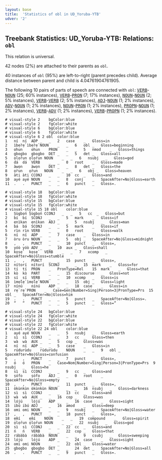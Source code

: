 ```yaml
---
layout: base
title:  'Statistics of obl in UD_Yoruba-YTB'
udver: '2'
---
```


## Treebank Statistics: UD_Yoruba-YTB: Relations: `obl`

This relation is universal.

42 nodes (2%) are attached to their parents as `obl`.

40 instances of `obl` (95%) are left-to-right (parent precedes child).
Average distance between parent and child is 4.04761904761905.

The following 10 pairs of parts of speech are connected with `obl`: <tt><a href="yo_ytb-pos-VERB.html">VERB</a></tt>-<tt><a href="yo_ytb-pos-NOUN.html">NOUN</a></tt> (25; 60% instances), <tt><a href="yo_ytb-pos-VERB.html">VERB</a></tt>-<tt><a href="yo_ytb-pos-PRON.html">PRON</a></tt> (7; 17% instances), <tt><a href="yo_ytb-pos-NOUN.html">NOUN</a></tt>-<tt><a href="yo_ytb-pos-NOUN.html">NOUN</a></tt> (2; 5% instances), <tt><a href="yo_ytb-pos-VERB.html">VERB</a></tt>-<tt><a href="yo_ytb-pos-VERB.html">VERB</a></tt> (2; 5% instances), <tt><a href="yo_ytb-pos-ADJ.html">ADJ</a></tt>-<tt><a href="yo_ytb-pos-NOUN.html">NOUN</a></tt> (1; 2% instances), <tt><a href="yo_ytb-pos-ADV.html">ADV</a></tt>-<tt><a href="yo_ytb-pos-NOUN.html">NOUN</a></tt> (1; 2% instances), <tt><a href="yo_ytb-pos-NOUN.html">NOUN</a></tt>-<tt><a href="yo_ytb-pos-PRON.html">PRON</a></tt> (1; 2% instances), <tt><a href="yo_ytb-pos-PROPN.html">PROPN</a></tt>-<tt><a href="yo_ytb-pos-NOUN.html">NOUN</a></tt> (1; 2% instances), <tt><a href="yo_ytb-pos-VERB.html">VERB</a></tt>-<tt><a href="yo_ytb-pos-ADV.html">ADV</a></tt> (1; 2% instances), <tt><a href="yo_ytb-pos-VERB.html">VERB</a></tt>-<tt><a href="yo_ytb-pos-PROPN.html">PROPN</a></tt> (1; 2% instances).


~~~ conllu
# visual-style 2	bgColor:blue
# visual-style 2	fgColor:white
# visual-style 6	bgColor:blue
# visual-style 6	fgColor:white
# visual-style 6 2 obl	color:blue
1	ní	ní	ADP	_	_	2	case	_	Gloss=in
2	ìbẹ̀rẹ̀	ìbẹ̀rẹ̀	NOUN	_	_	6	obl	_	Gloss=beginning
3	ohun	ohun	PRON	_	_	5	nmod	_	Gloss=things
4	gbogbo	gbogbo	DET	_	_	5	det	_	Gloss=all
5	ọlọ́run	ọlọ́run	NOUN	_	_	6	nsubj	_	Gloss=god
6	dá	dá	VERB	_	_	0	root	_	Gloss=made
7	àwọn	àwọn	DET	_	_	8	det	_	Gloss=the
8	ọ̀run	ọ̀run	NOUN	_	_	6	obj	_	Gloss=heaven
9	àti	àti	CCONJ	_	_	10	cc	_	Gloss=and
10	ayé	ayé	NOUN	_	_	8	conj	_	SpaceAfter=No|Gloss=earth
11	.	.	PUNCT	_	_	6	punct	_	Gloss=.

~~~


~~~ conllu
# visual-style 18	bgColor:blue
# visual-style 18	fgColor:white
# visual-style 15	bgColor:blue
# visual-style 15	fgColor:white
# visual-style 15 18 obl	color:blue
1	Ṣùgbọ́n	Ṣùgbọ́n	CCONJ	_	_	5	cc	_	Gloss=but
2	bí	bí	SCONJ	_	_	5	mark	_	Gloss=if
3	ẹnìkan	ẹnìkan	ADJ	_	_	5	nsubj	_	Gloss=man
4	bá	bá	SCONJ	_	_	5	mark	_	Gloss=if
5	rìn	rìn	VERB	_	_	0	root	_	Gloss=walk
6	ní	ní	ADP	_	_	7	case	_	Gloss=in
7	òru	òru	NOUN	_	_	5	obj	_	SpaceAfter=No|Gloss=midnight
8	,	,	PUNCT	_	_	10	punct	_	Gloss=,
9	yóò	yóò	ADV	_	_	10	aux	_	Gloss=shall
10	kọsẹ̀	kọsẹ̀	VERB	_	_	7	xcomp	_	SpaceAfter=No|Gloss=stumble
11	,	,	PUNCT	_	_	15	punct	_	Gloss=,
12	nítorí	nítorí	SCONJ	_	_	15	mark	_	Gloss=for
13	tí	tí	PRON	_	PronType=Rel	15	mark	_	Gloss=that
14	kò	kò	PART	_	_	15	discourse	_	Gloss=not
15	sí	sí	VERB	_	_	10	xcomp	_	Gloss=is
16	ìmọ́lẹ̀	ìmọ́lẹ̀	NOUN	_	_	15	obj	_	Gloss=light
17	nínú	nínú	ADP	_	_	18	case	_	Gloss=in
18	rẹ̀	rẹ̀	PRON	_	Case=Gen|Number=Sing|Person=3|PronType=Prs	15	obl	_	SpaceAfter=No|Gloss=him
19	.	.	PUNCT	_	_	5	punct	_	SpaceAfter=No|Gloss=.
20	”	”	PUNCT	_	_	5	punct	_	Gloss=”

~~~


~~~ conllu
# visual-style 24	bgColor:blue
# visual-style 24	fgColor:white
# visual-style 22	bgColor:blue
# visual-style 22	fgColor:white
# visual-style 22 24 obl	color:blue
1	ayé	ayé	NOUN	_	_	5	nsubj	_	Gloss=earth
2	sì	sì	CCONJ	_	_	3	cc	_	Gloss=then
3	wà	wà	AUX	_	_	5	cop	_	Gloss=was
4	ní	ní	ADP	_	_	5	case	_	Gloss=in
5	rúdurùdu	rúdurùdu	NOUN	_	_	9	obl	_	SpaceAfter=No|Gloss=confusion
6	,	,	PUNCT	_	_	7	punct	_	Gloss=,
7	ó	ó	PRON	_	Case=Nom|Number=Sing|Person=3|PronType=Prs	9	nsubj	_	Gloss=he
8	sì	sì	CCONJ	_	_	9	cc	_	Gloss=and
9	ṣófo	ṣófo	ADJ	_	_	0	root	_	SpaceAfter=No|Gloss=empty
10	,	,	PUNCT	_	_	11	punct	_	Gloss=,
11	òkùnkùn	òkùnkùn	NOUN	_	_	16	nsubj	_	Gloss=darkness
12	sì	sì	CCONJ	_	_	13	cc	_	Gloss=and
13	wà	wà	AUX	_	_	16	cop	_	Gloss=was
14	lójú	lójú	ADP	_	_	16	case	_	Gloss=sight
15	ibú	ibú	ADJ	_	_	16	amod	_	Gloss=deep
16	omi	omi	NOUN	_	_	9	nsubj	_	SpaceAfter=No|Gloss=water
17	,	,	PUNCT	_	_	18	punct	_	Gloss=,
18	ẹ̀mí	ẹ̀mí	NOUN	_	_	19	compound	_	Gloss=spirit
19	ọlọ́run	ọlọ́run	NOUN	_	_	22	nsubj	_	Gloss=god
20	sì	sì	CCONJ	_	_	22	cc	_	Gloss=and
21	ń	ń	VERB	_	_	22	cop	_	Gloss=that
22	rábàbà	rábàbà	NOUN	_	_	9	csubj	_	Gloss=sweeping
23	lójú	lójú	ADP	_	_	24	case	_	Gloss=sight
24	omi	omi	NOUN	_	_	22	obl	_	Gloss=water
25	gbogbo	gbogbo	DET	_	_	24	det	_	SpaceAfter=No|Gloss=all
26	.	.	PUNCT	_	_	9	punct	_	Gloss=.

~~~


